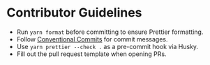 # Contributor Guidelines

- Run `yarn format` before committing to ensure Prettier formatting.
- Follow [Conventional Commits](https://www.conventionalcommits.org) for commit messages.
- Use `yarn prettier --check .` as a pre-commit hook via Husky.
- Fill out the pull request template when opening PRs.
